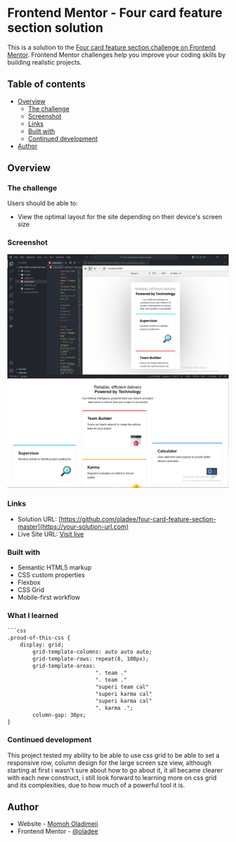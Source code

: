 # Frontend Mentor - Four card feature section solution

This is a solution to the [Four card feature section challenge on Frontend Mentor](https://www.frontendmentor.io/challenges/four-card-feature-section-weK1eFYK). Frontend Mentor challenges help you improve your coding skills by building realistic projects. 

## Table of contents

- [Overview](#overview)
  - [The challenge](#the-challenge)
  - [Screenshot](#screenshot)
  - [Links](#links)
  - [Built with](#built-with)
  - [Continued development](#continued-development)
- [Author](#author)

## Overview

### The challenge

Users should be able to:

- View the optimal layout for the site depending on their device's screen size

### Screenshot

![](./Screenshot65.png)
![](./Screenshot66.png)

### Links

- Solution URL: [https://github.com/oladee/four-card-feature-section-master](https://your-solution-url.com)
- Live Site URL: [Visit live](https://oladee.github.io/four-card-feature-section-master/)


### Built with

- Semantic HTML5 markup
- CSS custom properties
- Flexbox
- CSS Grid
- Mobile-first workflow

### What I learned

```
```css
.proud-of-this-css {
    display: grid;
        grid-template-columns: auto auto auto;
        grid-template-rows: repeat(8, 100px);
        grid-template-areas:
                            ". team ."
                            ". team ."
                            "superi team cal"
                            "superi karma cal"
                            "superi karma cal"
                            ". karma .";
        column-gap: 30px;
}
```

### Continued development

This project tested my ability to be able to use css grid to be able to set a responsive row, column design for the large screen sze view, although starting at first i wasn't sure about how to go about it, it all became clearer with each new construct, i still look forward to learning more on css grid and its complexities, due to how much of a powerful tool it is.

## Author

- Website - [Momoh Oladimeji](https://www.github.com/oladee)
- Frontend Mentor - [@oladee](https://www.frontendmentor.io/profile/oladee)
